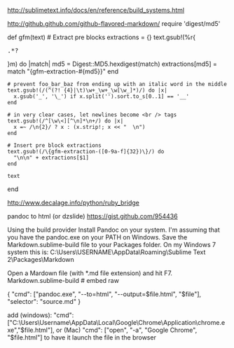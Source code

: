 
http://sublimetext.info/docs/en/reference/build_systems.html


  http://github.github.com/github-flavored-markdown/
  require 'digest/md5'

  def gfm(text)
    # Extract pre blocks
    extractions = {}
    text.gsub!(%r{<pre>.*?</pre>}m) do |match|
      md5 = Digest::MD5.hexdigest(match)
      extractions[md5] = match
      "{gfm-extraction-#{md5}}"
    end

    # prevent foo_bar_baz from ending up with an italic word in the middle
    text.gsub!(/(^(?! {4}|\t)\w+_\w+_\w[\w_]*)/) do |x|
      x.gsub('_', '\_') if x.split('').sort.to_s[0..1] == '__'
    end

    # in very clear cases, let newlines become <br /> tags
    text.gsub!(/^[\w\<][^\n]*\n+/) do |x|
      x =~ /\n{2}/ ? x : (x.strip!; x << "  \n")
    end

    # Insert pre block extractions
    text.gsub!(/\{gfm-extraction-([0-9a-f]{32})\}/) do
      "\n\n" + extractions[$1]
    end

    text
  end



  http://www.decalage.info/python/ruby_bridge

  pandoc to html (or dzslide)
  https://gist.github.com/954436


  Using the build provider
  Install Pandoc on your system. I'm assuming that you have the pandoc.exe on your PATH on Windows.
  Save the Markdown.sublime-build file to your Packages folder. On my Windows 7 system this is:
  C:\Users\USERNAME\AppData\Roaming\Sublime Text 2\Packages\Markdown

  Open a Mardown file (with *.md file extension) and hit F7.
  Markdown.sublime-build # embed raw

  {
  	"cmd": ["pandoc.exe", "--to=html", "--output=$file.html", "$file"],
  	"selector": "source.md"
  }


  add (windows):
  "cmd":["C:\Users\Username\AppData\Local\Google\Chrome\Application\chrome.exe","$file.html"],
  or (Mac)
  "cmd": ["open", "-a", "Google Chrome", "$file.html"]
  to have it launch the file in the browser